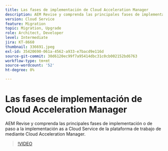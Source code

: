 ```yaml
---
title: Las fases de implementación de Cloud Acceleration Manager
description: AEM Revise y comprenda las principales fases de implementación o de paso a la implementación as a Cloud Service de la plataforma de trabajo de mediante Cloud Acceleration Manager.
version: Cloud Service
feature: Migration
topic: Migration, Upgrade
role: Architect, Developer
level: Intermediate
jira: KT-8660
thumbnail: 336691.jpeg
exl-id: 35420690-061a-4562-a933-e7bacd9e116d
source-git-commit: 30d6120ec99f7a95414dbc31c0cb002152bd6763
workflow-type: tm+mt
source-wordcount: '52'
ht-degree: 0%

---
```


# Las fases de implementación de Cloud Acceleration Manager

AEM Revise y comprenda las principales fases de implementación o de paso a la implementación as a Cloud Service de la plataforma de trabajo de mediante Cloud Acceleration Manager.

>[!VIDEO](https://video.tv.adobe.com/v/336691?quality=12&learn=on)
